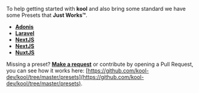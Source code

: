 To help getting started with **kool** and also bring some standard we have some Presets that **Just Works™**.

- **[Adonis](/docs/3-Presets/2-Adonis.md)**
- **[Laravel](/docs/3-Presets/3-Laravel.md)**
- **[NextJS](/docs/3-Presets/4-NestJS.md)**
- **[NextJS](/docs/3-Presets/5-NextJS.md)**
- **[NuxtJS](/docs/3-Presets/6-NuxtJS.md)**

Missing a preset? **[Make a request](https://github.com/kool-dev/kool/issues/new)** or contribute by opening a Pull Request, you can see
how it works here: [https://github.com/kool-dev/kool/tree/master/presets](https://github.com/kool-dev/kool/tree/master/presets).

